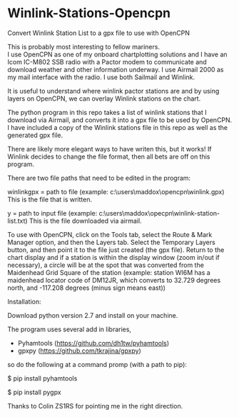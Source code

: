 # Winlink-Stations-Opencpn
Convert Winlink Station List to a gpx file to use with OpenCPN

This is probably most interesting to fellow mariners.  
I use OpenCPN as one of my onboard chartplotting solutions and I have an Icom IC-M802 SSB radio with
a Pactor modem to communicate and download weather and other information underway.  I use Airmail 2000
as my mail interface with the radio.  I use both Sailmail and Winlink.

It is useful to understand where winlink pactor stations are and by using layers on OpenCPN, we can overlay
Winlink stations on the chart.

The python program in this repo takes a list of winlink stations that I download via Airmail, and converts
it into a gpx file to be used by OpenCPN.  I have included a copy of the Winlink stations file in this repo 
as well as the generated gpx file.

There are likely more elegant ways to have writen this, but it works!  If Winlink decides to change the file format, 
then all bets are off on this program.

There are two file paths that need to be edited in the program:

winlinkgpx = path to file (example:  c:\users\maddox\opencpn\winlink.gpx)  This is the file that is written.

y = path to input file    (example:  c:\users\maddox\opecpn\winlink-station-list.txt)  This is the file downloaded via airmail.

To use with OpenCPN, click on the Tools tab, select the Route & Mark Manager option, and then the Layers tab.  Select the 
Temporary Layers button, and then point it to the file just created (the gpx file).  Return to the chart display and if a 
station is within the display window (zoom in/out if necessary), a circle will be at the spot that was converted from the 
Maidenhead Grid Square of the station (example: station WI6M has a maidenhead locator code of DM12JR, which converts to 
32.729 degrees north, and -117.208 degrees (minus sign means east))

Installation:

Download python version 2.7 and install on your machine.

The program uses several add in libraries, 

- Pyhamtools (https://github.com/dh1tw/pyhamtools)
- gpxpy      (https://github.com/tkrajina/gpxpy)

so do the following at a command promp (with a path to pip):

  $ pip install pyhamtools
  
  $ pip install pygpx
  
  Thanks to Colin ZS1RS for pointing me in the right direction.
  
  



